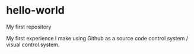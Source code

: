 # hello-world
My first repository

My first experience I make using Github as a source code control system / visual control system. 
